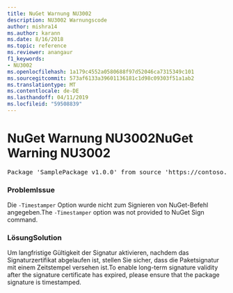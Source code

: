 ```yaml
---
title: NuGet Warnung NU3002
description: NU3002 Warnungscode
author: mishra14
ms.author: karann
ms.date: 8/16/2018
ms.topic: reference
ms.reviewer: anangaur
f1_keywords:
- NU3002
ms.openlocfilehash: 1a179c4552a0580688f97d52046ca7315349c101
ms.sourcegitcommit: 573af6133a39601136181c1d98c09303f51a1ab2
ms.translationtype: MT
ms.contentlocale: de-DE
ms.lasthandoff: 04/11/2019
ms.locfileid: "59508839"
---
```

# <a name="nuget-warning-nu3002"></a><span data-ttu-id="d953e-103">NuGet Warnung NU3002</span><span class="sxs-lookup"><span data-stu-id="d953e-103">NuGet Warning NU3002</span></span>

<pre>Package 'SamplePackage v1.0.0' from source 'https://contoso.com/index.json': The '-Timestamper' option was not provided. The signed package will not be timestamped. To learn more about this option, please visit https://docs.nuget.org/docs/reference/command-line-reference.</pre>

### <a name="issue"></a><span data-ttu-id="d953e-104">Problem</span><span class="sxs-lookup"><span data-stu-id="d953e-104">Issue</span></span>

<span data-ttu-id="d953e-105">Die `-Timestamper` Option wurde nicht zum Signieren von NuGet-Befehl angegeben.</span><span class="sxs-lookup"><span data-stu-id="d953e-105">The `-Timestamper` option was not provided to NuGet Sign command.</span></span>


### <a name="solution"></a><span data-ttu-id="d953e-106">Lösung</span><span class="sxs-lookup"><span data-stu-id="d953e-106">Solution</span></span>

<span data-ttu-id="d953e-107">Um langfristige Gültigkeit der Signatur aktivieren, nachdem das Signaturzertifikat abgelaufen ist, stellen Sie sicher, dass die Paketsignatur mit einem Zeitstempel versehen ist.</span><span class="sxs-lookup"><span data-stu-id="d953e-107">To enable long-term signature validity after the signature certificate has expired, please ensure that the package signature is timestamped.</span></span>


